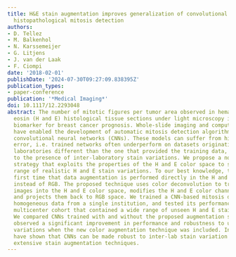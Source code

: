 ```yaml
---
title: H&E stain augmentation improves generalization of convolutional networks for
  histopathological mitosis detection
authors:
- D. Tellez
- M. Balkenhol
- N. Karssemeijer
- G. Litjens
- J. van der Laak
- F. Ciompi
date: '2018-02-01'
publishDate: '2024-07-30T09:27:09.838395Z'
publication_types:
- paper-conference
publication: '*Medical Imaging*'
doi: 10.1117/12.2293048
abstract: The number of mitotic figures per tumor area observed in hematoxylin and
  eosin (H and E) histological tissue sections under light microscopy is an important
  biomarker for breast cancer prognosis. Whole-slide imaging and computational pathology
  have enabled the development of automatic mitosis detection algorithms based on
  convolutional neural networks (CNNs). These models can suffer from high generalization
  error, i.e. trained networks often underperform on datasets originating from pathology
  laboratories different than the one that provided the training data, mainly due
  to the presence of inter-laboratory stain variations. We propose a novel data augmentation
  strategy that exploits the properties of the H and E color space to simulate a broad
  range of realistic H and E stain variations. To our best knowledge, this is the
  first time that data augmentation is performed directly in the H and E color space,
  instead of RGB. The proposed technique uses color deconvolution to transform RGB
  images into the H and E color space, modifies the H and E color channels stochastically,
  and projects them back to RGB space. We trained a CNN-based mitosis detector on
  homogeneous data from a single institution, and tested its performance on an external,
  multicenter cohort that contained a wide range of unseen H and E stain variations.
  We compared CNNs trained with and without the proposed augmentation strategy and
  observed a significant improvement in performance and robustness to unseen stain
  variations when the new color augmentation technique was included. In essence, we
  have shown that CNNs can be made robust to inter-lab stain variation by incorporating
  extensive stain augmentation techniques.
---
```

